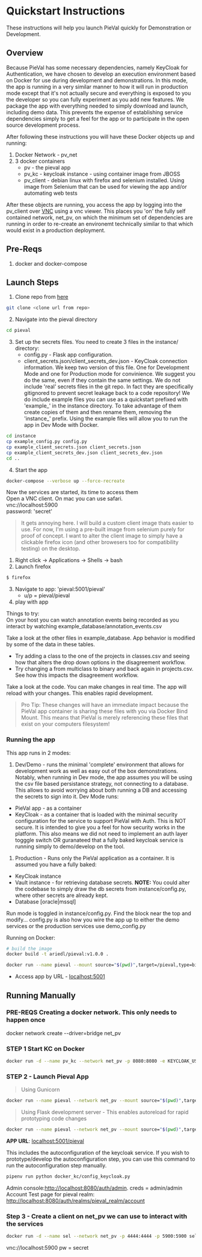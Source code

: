 # Quickstart Instructions
These instructions will help you launch PieVal quickly for Demonstration or Development.

## Overview
Because PieVal has some necessary dependencies, namely KeyCloak for Authentication, we have chosen to develop an execution environment based on Docker for use during development and demonstrations.  In this mode, the app is running in a very similar manner to how it will run in production mode except that it's not actually secure and everything is exposed to you the developer so you can fully experiment as you add new features.  We package the app with everything needed to simply download and launch, including demo data.  This prevents the expense of establishing service dependencies simply to get a feel for the app or to participate in the open source development process.

After following these instructions you will have these Docker objects up and running:
1. Docker Network - pv_net
1. 3 docker containers
    - pv - the pieval app
    - pv_kc - keycloak instance - using container image from JBOSS
    - pv_client - debian linux with firefox and selenium installed.  Using image from Selenium that can be used for viewing the app and/or automating web tests

After these objects are running, you access the app by logging into the pv_client over [VNC](https://en.wikipedia.org/wiki/Virtual_Network_Computing) using a vnc viewer.  This places you 'on' the fully self contained network, net_pv, on which the minimum set of dependencies are running in order to re-create an environemt technically similar to that which would exist in a production deployment.

## Pre-Reqs
1. docker and docker-compose

## Launch Steps
1. Clone repo from [here](https://gitlab.ri.ucdavis.edu/ri/pydatautils/pieval)
```sh
git clone <clone url from repo>
```
2. Navigate into the pieval directory
```sh
cd pieval
```
3. Set up the secrets files.  You need to create 3 files in the instance/ directory:
    - config.py - Flask app configuration. 
    - client_secrets.json/client_secrets_dev.json - KeyCloak connection information.  We keep two version of this file.  One for Development Mode and one for Production mode for convinience.  We suggest you do the same, even if they contain the same settings.
We do not include 'real' secrets files in the git repo.  In fact they are specifically gitignored to prevent secret leakage back to a code repository!  We do include example files you can use as a quickstart prefixed with 'example_' in the instance directory.  To take advantage of them create copies of them and then rename them, removing the 'instance_' prefix.  Using the example files will allow you to run the app in Dev Mode with Docker.
```sh
cd instance
cp example_config.py config.py
cp example_client_secrets.json client_secrets.json
cp example_client_secrets_dev.json client_secrets_dev.json
cd ..
```
4. Start the app
```sh
docker-compose --verbose up --force-recreate
```

Now the services are started, its time to access them  
Open a VNC client.  On mac you can use safari.  
vnc://localhost:5900  
password: 'secret'

> It gets annoying here.  I will build a custom client image thats easier to use.  For now, I'm using a pre-built image from selenium purely for proof of concept.  I want to alter the client image to simply have a clickable firefox icon (and other browesers too for compatibility testing) on the desktop.

1. Right click -> Applications -> Shells -> bash
2. Launch firefox
```sh
$ firefox
```
3. Navigate to app: 'pieval:5001/pieval'
    - u/p = pieval/pieval
4. play with app

Things to try:  
On your host you can watch annotation events being recorded as you interact by watching example_database/annotation_events.csv

Take a look at the other files in example_database.  App behavior is modified by some of the data in these tables.  
- Try adding a class to the one of the projects in classes.csv and seeing how that alters the drop down options in the disagreement workflow.
- Try changing a from multiclass to binary and back again in projects.csv.  See how this impacts the disagreement workflow.

Take a look at the code.  You can make changes in real time.  The app will reload with your changes.  This enables rapid development.

> Pro Tip: These changes will have an immediate impact because the PieVal app container is sharing these files with you via Docker Bind Mount.  This means that PieVal is merely referencing these files that exist on your computers filesystem!




### Running the app
This app runs in 2 modes:
1. Dev/Demo - runs the minimal 'complete' environment that allows for development work as well as easy out of the box demonstrations.  Notably, when running in Dev mode, the app assumes you will be using the csv file based persistance strategy, not connecting to a database.  This allows to avoid worrying about both running a DB and accessing the secrets to sign into it.  Dev Mode runs:
  - PieVal app - as a container
  - KeyCloak - as a container that is loaded with the minimal security configuration for the service to support PieVal with Auth.  This is NOT secure.  It is intended to give you a feel for how security works in the platform.  This also means we did not need to implement an auth layer togggle switch OR guranateed that a fully baked keycloak service is running simply to demo/develop on the tool.  
1. Production - Runs only the PieVal application as a container.  It is assumed you have a fully baked:
  - KeyCloak instance
  - Vault instance - for retrieving database secrets.  **NOTE:** You could alter the codebase to simply draw the db secrets from instance/config.py, where other secrets are already kept.
  - Database [oracle|mssql]  


Run mode is toggled in instance/config.py.  Find the block near the top and modify...
config.py is also how you wire the app up to either the demo services or the production services
use demo_config.py






Running on Docker:  
```sh
# build the image
docker build -t ariedl/pieval:v1.0.0 .
```

```sh
docker run --name pieval --mount source="$(pwd)",target=/pieval,type=bind -p 5001:5001 ariedl/pieval:v1.0.0 gunicorn --timeout 1000 -w 4 -b 0.0.0.0:5001 "run:create_app()" 
```

- Access app by URL - [localhost:5001](http://localhost:5001)


## Running Manually

### PRE-REQS Creating a docker network.  This only needs to happen once
docker network create --driver=bridge net_pv


### STEP 1 Start KC on Docker
```sh
docker run -d --name pv_kc --network net_pv -p 8080:8080 -e KEYCLOAK_USER=admin -e KEYCLOAK_PASSWORD=admin jboss/keycloak:11.0.2
```

### STEP 2 - Launch Pieval App
> Using Gunicorn
```sh
docker run --name pieval --network net_pv --mount source="$(pwd)",target=/pieval,type=bind -p 5001:5001 ariedl/pieval:v1.0.0 gunicorn --timeout 1000 -w 4 -b 0.0.0.0:5001 "run:create_app()"
```
> Using Flask development server - This enables autoreload for rapid prototyping code changes
```sh
docker run --name pieval --network net_pv --mount source="$(pwd)",target=/pieval,type=bind -p 5001:5001 ariedl/pieval:v1.0.0 python run.py
```
**APP URL**: [localhost:5001/pieval](http://localhost:5001/pieval)

This includes the autoconfiguration of the keycloak service.  If you wish to prototype/develop the autoconfiguration step, you can use this command to run the autoconfiguration step manually.
```sh
pipenv run python docker_kc/config_keycloak.py
```
Admin console:[http://localhost:8080/auth/admin](http://localhost:8080/auth/admin).  creds = admin/admin
Account Test page for pieval realm: [http://localhost:8080/auth/realms/pieval_realm/account](http://localhost:8080/auth/realms/pieval_realm/account)



### Step 3 - Create a client on net_pv we can use to interact with the services
```sh
docker run -d --name sel --network net_pv -p 4444:4444 -p 5900:5900 selenium/standalone-firefox-debug
```

vnc://localhost:5900  pw = secret